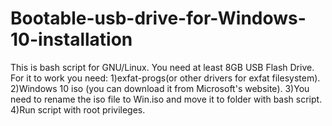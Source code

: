 # Bootable-usb-drive-for-Windows-10-installation
This is bash script for GNU/Linux.
You need at least 8GB USB Flash Drive.
For it to work you need:
1)exfat-progs(or other drivers for exfat filesystem).
2)Windows 10 iso (you can download it from Microsoft's website).
3)You need to rename the iso file to Win.iso and move it to folder with bash script.
4)Run script with root privileges.
